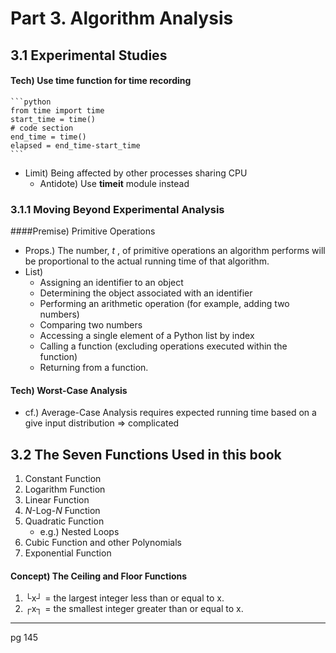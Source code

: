 # Part 3. Algorithm Analysis

## 3.1 Experimental Studies
#### Tech) Use __time__ function for time recording
    ```python
    from time import time
    start_time = time()
    # code section
    end_time = time()
    elapsed = end_time-start_time
    ```
  * Limit) Being affected by other processes sharing CPU
    * Antidote) Use __timeit__ module instead
    
### 3.1.1 Moving Beyond Experimental Analysis
####Premise) Primitive Operations   
  * Props.) The number, _t_ , of primitive operations an algorithm performs will be proportional to the actual running time of that algorithm.
  * List)
    * Assigning an identifier to an object
    * Determining the object associated with an identifier
    * Performing an arithmetic operation (for example, adding two numbers)
    * Comparing two numbers
    * Accessing a single element of a Python list by index
    * Calling a function (excluding operations executed within the function)
    * Returning from a function.
    
#### Tech) Worst-Case Analysis
* cf.) Average-Case Analysis requires expected running time based on a give input distribution => complicated

## 3.2 The Seven Functions Used in this book
1. Constant Function   
2. Logarithm Function
3. Linear Function
4. _N_-Log-_N_ Function
5. Quadratic Function
   * e.g.) Nested Loops
6. Cubic Function and other Polynomials
7. Exponential Function

#### Concept) The Ceiling and Floor Functions
1. └x┘ = the largest integer less than or equal to x.
2. ┌x┐ = the smallest integer greater than or equal to x.
  
***
pg 145